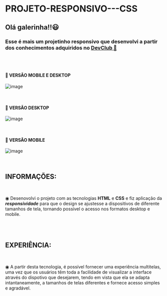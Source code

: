 # PROJETO-RESPONSIVO---CSS

<h2>Olá galerinha!!😃</h2> 

<h3>Esse é mais um projetinho responsivo que desenvolvi a partir dos conhecimentos adquiridos no <a href="http//www.rodolfomore.com.br">DevClub 🥑</a> </h3>
<br>
<br>

<h4> 🚀 VERSÃO MOBILE E DESKTOP </h4>

![image](https://github.com/Edivania88Duarte/PROJETO-RESPONSIVO---CSS/assets/120994730/c422d7fa-b251-4cb0-a3f7-2ff4998bd03e)

<br>

<h4> 🚀 VERSÃO DESKTOP </h4>

![image](https://github.com/Edivania88Duarte/PROJETO-RESPONSIVO---CSS/assets/120994730/c5c4559f-cd5e-47af-9703-2b244cf00734)

<br>

<h4> 🚀 VERSÃO MOBILE </h4>

![image](https://github.com/Edivania88Duarte/PROJETO-RESPONSIVO---CSS/assets/120994730/c254a4a1-b043-4f73-a660-986691fdd514)

<br>
<h2>INFORMAÇÕES:</h2>
<br>
<p> ◉ Desenovolvi o projeto com as tecnologias <strong>HTML</strong> e <strong>CSS</strong> e fiz aplicação da <strong><i>responsividade</i></strong> para que o design se ajustesse a dispositivos de diferente tamanhos de tela, tornando possível o acesso nos formatos desktop e mobile. </p>
<br>
<br>
<h2>EXPERIÊNCIA:</h2>
<br> 
<p> ◉ A partir desta tecnologia, é possível fornecer uma experiência multitelas, uma vez que os usuários têm toda a facilidade de visualizar a interface através do dispotivo que desejarem, tendo em vista que ela se adapta intantaneamente, a tamanhos de telas diferentes e fornece acesso simples e agradável. </p>


